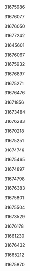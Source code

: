 31675986

31676077

31676050

31677242

31645601

31676067

31675932

31676897

31675271

31676476

31671856

31673484

31676283

31670218

31675251

31674748

31675465

31674897

31674798

31676383

31675801

31675504

31673529

31676178

31661230

31676432

31665212

31675870

